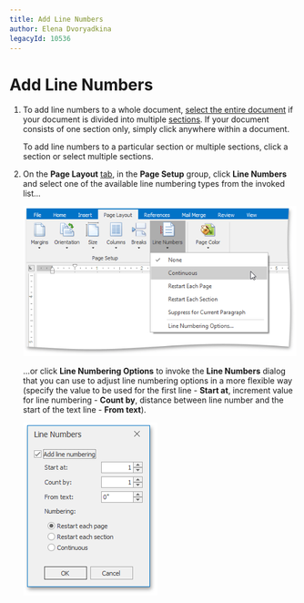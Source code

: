 ```yaml
---
title: Add Line Numbers
author: Elena Dvoryadkina
legacyId: 10536
---
```

# Add Line Numbers
1. To add line numbers to a whole document, [select the entire document](../text-editing/select-text.md) if your document is divided into multiple [sections](divide-a-documents-into-sections.md). If your document consists of one section only, simply click anywhere within a document.
	
	To add line numbers to a particular section or multiple sections, click a section or select multiple sections.
2. On the **Page Layout** [ tab](../text-editor-ui/ribbon-interface.md), in the **Page Setup** group, click **Line Numbers** and select one of the available line numbering types from the invoked list...
	
	![RTEAddLineNumbers](../../../images/img121281.png)
	
	...or click **Line Numbering Options** to invoke the **Line Numbers** dialog that you can use to adjust line numbering options in a more flexible way (specify the value to be used for the first line - **Start at**, increment value for line numbering - **Count by**, distance between line number and the start of the text line - **From text**).
	
	![RTELineNumbersDialog](../../../images/img121282.png)
